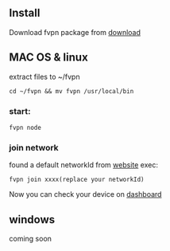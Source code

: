 ## Install

Download fvpn package from [download](https://tiptopsoft.cn)

## MAC OS & linux

extract files to ~/fvpn

```shell
cd ~/fvpn && mv fvpn /usr/local/bin
```

### start:

```shell
fvpn node
```

### join network

found a default networkId from [website](https://www.tiptopsoft.cn)
exec:

```shell
fvpn join xxxx(replace your networkId)
```

Now you can check your device on [dashboard](https://www.tiptopsoft.cn)

## windows

coming soon
